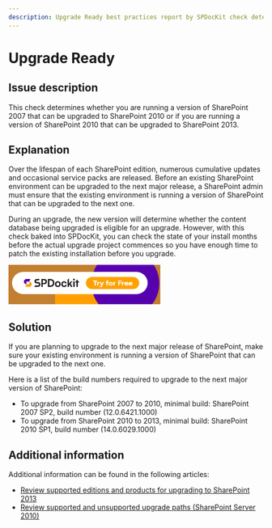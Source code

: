 ```yaml
---
description: Upgrade Ready best practices report by SPDocKit check determines whether you are running a version of SharePoint 2007 that can be upgraded to SharePoint 2010 or if you are running a version of SharePoint 2010 that can be upgraded to SharePoint 2013.
---
```


# Upgrade Ready

## Issue description

This check determines whether you are running a version of SharePoint 2007 that can be upgraded to SharePoint 2010 or if you are running a version of SharePoint 2010 that can be upgraded to SharePoint 2013.

## Explanation

Over the lifespan of each SharePoint edition, numerous cumulative updates and occasional service packs are released. Before an existing SharePoint environment can be upgraded to the next major release, a SharePoint admin must ensure that the existing environment is running a version of SharePoint that can be upgraded to the next one.

During an upgrade, the new version will determine whether the content database being upgraded is eligible for an upgrade. However, with this check baked into SPDocKit, you can check the state of your install months before the actual upgrade project commences so you have enough time to patch the existing installation before you upgrade.

[![Download SPDocKit](../../.gitbook/assets/spdockit-download.png)](http://bit.ly/2US0Zna)

## Solution

If you are planning to upgrade to the next major release of SharePoint, make sure your existing environment is running a version of SharePoint that can be upgraded to the next one.

Here is a list of the build numbers required to upgrade to the next major version of SharePoint:

* To upgrade from SharePoint 2007 to 2010, minimal build: SharePoint 2007 SP2, build number \(12.0.6421.1000\)
* To upgrade from SharePoint 2010 to 2013, minimal build: SharePoint 2010 SP1, build number \(14.0.6029.1000\)

## Additional information

Additional information can be found in the following articles:

* [Review supported editions and products for upgrading to SharePoint 2013](https://technet.microsoft.com/en-us/library/cc262747.aspx)
* [Review supported and unsupported upgrade paths \(SharePoint Server 2010\)](https://technet.microsoft.com/en-us/library/cc262747%28v=office.14%29.aspx)

